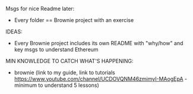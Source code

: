 Msgs for nice Readme later:
- Every folder == Brownie project with an exercise

IDEAS:
- Every Brownie project includes its own README with "why/how" and key msgs to understand Ethereum

MIN KNOWLEDGE TO CATCH WHAT'S HAPPENING:
- brownie (link to my guide, link to tutorials 
https://www.youtube.com/channel/UCDOVQNM46zmimyI-MAogEpA - minimum to understand 5 lessons)